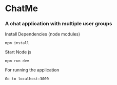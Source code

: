 # ChatMe 
### A chat application with multiple user groups

Install Dependencies (node modules)
```
npm install
```

Start Node js
```
npm run dev
```
For running the application
```
Go to localhost:3000
```
